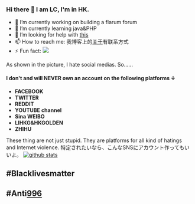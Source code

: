 ### Hi there 👋 I am LC, I'm in HK.


- 🔭 I’m currently working on building a flarum forum
- 🌱 I’m currently learning java&PHP
- 🤔 I’m looking for help with [this](https://github.com/dexif/telegram)
- 📫 How to reach me: 我博客上的[关于](https://blog.alevel.tech/about/)有联系方式
- ⚡ Fun fact: ![](https://stallman.org/no-facebook.png)

As shown in the picture, I hate social medias. So......
#### I don't and will NEVER own an account on the following platforms ↓
- **FACEBOOK**
- **TWITTER**
- **REDDIT**
- **YOUTUBE channel**
- **Sina WEIBO**
- **LIHKG&HKGOLDEN**
- **ZHIHU**

These thing are not just stupid. They are platforms for all kind of hatings and Internet violence.
特定されたいなら、こんなSNSにアカウント作ってもいいよ。
[![github stats](https://github-readme-stats.vercel.app/api?username=LCinHK)](https://github.com/anuraghazra/github-readme-stats)


## #Blacklivesmatter
## #Anti[996](https://996.icu)

